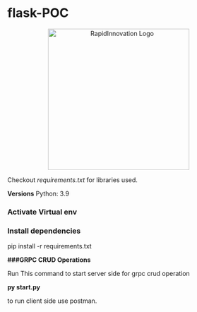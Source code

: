 # flask-POC

<p align="center">
  <a href="https://www.rapidinnovation.io/" target="blank"><img src="static/images/ri_logo.jpeg" width="320" alt="RapidInnovation Logo" /></a>
</p>

Checkout *requirements.txt* for libraries used.

**Versions**
Python: 3.9

### Activate Virtual env

### Install dependencies
pip install -r requirements.txt

**###GRPC CRUD Operations**

Run This command to start server side for grpc crud operation

**py start.py**

to run client side use postman.
